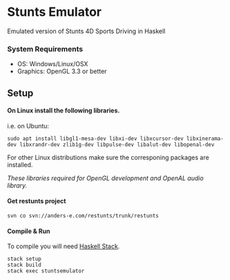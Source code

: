 # Stunts Emulator

Emulated version of Stunts 4D Sports Driving in Haskell

### System Requirements
- OS: Windows/Linux/OSX
- Graphics: OpenGL 3.3 or better

## Setup

#### On **Linux** install the following libraries.
   i.e. on Ubuntu:
   ```
   sudo apt install libgl1-mesa-dev libxi-dev libxcursor-dev libxinerama-dev libxrandr-dev zlib1g-dev libpulse-dev libalut-dev libopenal-dev
   ```
   For other Linux distributions make sure the corresponing packages are installed.

   *These libraries required for OpenGL development and OpenAL audio library.*

#### Get restunts project

  ```
  svn co svn://anders-e.com/restunts/trunk/restunts
  ```

#### Compile & Run

To compile you will need [Haskell Stack](https://docs.haskellstack.org/en/stable/README/).

```
stack setup
stack build
stack exec stuntsemulator
```
